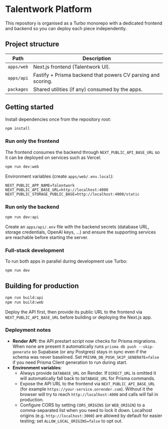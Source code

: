 # Talentwork Platform

This repository is organised as a Turbo monorepo with a dedicated frontend and backend so you can deploy each piece independently.

## Project structure

| Path | Description |
| --- | --- |
| `apps/web` | Next.js frontend (Talentwork UI). |
| `apps/api` | Fastify + Prisma backend that powers CV parsing and scoring. |
| `packages` | Shared utilities (if any) consumed by the apps. |

## Getting started

Install dependencies once from the repository root:

```bash
npm install
```

### Run only the frontend

The frontend consumes the backend through `NEXT_PUBLIC_API_BASE_URL` so it can be deployed on services such as Vercel.

```bash
npm run dev:web
```

Environment variables (create `apps/web/.env.local`):

```
NEXT_PUBLIC_APP_NAME=Talentwork
NEXT_PUBLIC_API_BASE_URL=http://localhost:4000
NEXT_PUBLIC_STORAGE_PUBLIC_BASE=http://localhost:4000/static
```

### Run only the backend

```bash
npm run dev:api
```

Create an `apps/api/.env` file with the backend secrets (database URL, storage credentials, OpenAI keys, …) and ensure the supporting services are reachable before starting the server.

### Full-stack development

To run both apps in parallel during development use Turbo:

```bash
npm run dev
```

## Building for production

```bash
npm run build:api
npm run build:web
```

Deploy the API first, then provide its public URL to the frontend via `NEXT_PUBLIC_API_BASE_URL` before building or deploying the Next.js app.

### Deployment notes

- **Render API**: the API prestart script now checks for Prisma migrations. When none are present it automatically runs `prisma db push --skip-generate` so Supabase (or any Postgres) stays in sync even if the schema was never baselined. Set `PRISMA_DB_PUSH_SKIP_GENERATE=false` if you need Prisma Client generation to run during start.
- **Environment variables**:
  - Always provide `DATABASE_URL` on Render. If `DIRECT_URL` is omitted it will automatically fall back to `DATABASE_URL` for Prisma commands.
  - Expose the API URL to the frontend via `NEXT_PUBLIC_API_BASE_URL` (for example `https://your-service.onrender.com`). Without it the browser will try to reach `http://localhost:4000` and calls will fail in production.
  - Configure CORS by setting `CORS_ORIGINS` (or `WEB_ORIGIN`) to a comma-separated list when you need to lock it down. Localhost origins (e.g. `http://localhost:3000`) are allowed by default for easier testing; set `ALLOW_LOCAL_ORIGINS=false` to opt out.
